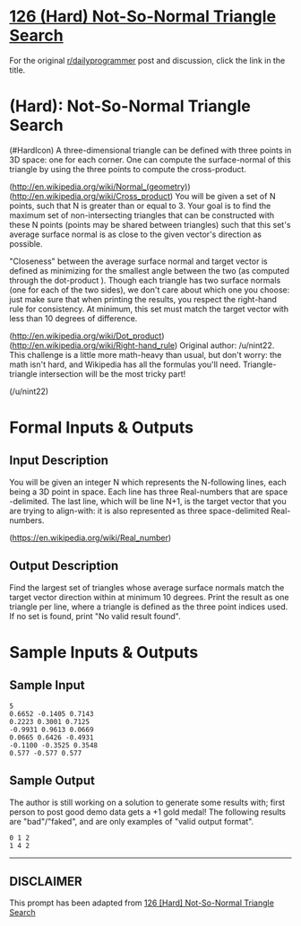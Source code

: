 # [126 (Hard) Not-So-Normal Triangle Search](https://www.reddit.com/r/dailyprogrammer/comments/1i65z6/071213_challenge_126_hard_notsonormal_triangle/)

For the original [r/dailyprogrammer](https://www.reddit.com/r/dailyprogrammer/) post and discussion, click the link in the title.

#  (Hard): Not-So-Normal  Triangle Search
(#HardIcon)
A three-dimensional triangle can be defined with three points in 3D space: one for each corner. One can compute the surface-normal of this triangle by using the three points to compute the cross-product.

(http://en.wikipedia.org/wiki/Normal_(geometry))
(http://en.wikipedia.org/wiki/Cross_product)
You will be given a set of N points, such that N is greater than or equal to 3. Your goal is to find the maximum set of non-intersecting triangles that can be constructed with these N points (points may be shared between triangles) such that this set's average surface normal is as close to the given vector's direction as possible.

"Closeness" between the average surface normal and target vector is defined as minimizing for the smallest angle between the two (as computed through the dot-product ). Though each triangle has two surface normals (one for each of the two sides), we don't care about which one you choose: just make sure that when printing the results, you respect the right-hand rule for consistency. At minimum, this set must match the target vector with less than 10 degrees of difference.

(http://en.wikipedia.org/wiki/Dot_product)
(http://en.wikipedia.org/wiki/Right-hand_rule)
Original author: /u/nint22. This challenge is a little more math-heavy than usual, but don't worry: the math isn't hard, and Wikipedia has all the formulas you'll need. Triangle-triangle intersection will be the most tricky part!

(/u/nint22)
# Formal Inputs & Outputs
## Input Description
You will be given an integer N which represents the N-following lines, each being a 3D point in space. Each line has three Real-numbers that are space -delimited. The last line, which will be line N+1, is the target vector that you are trying to align-with: it is also represented as three space-delimited Real-numbers.

(https://en.wikipedia.org/wiki/Real_number)
## Output Description
Find the largest set of triangles whose average surface normals match the target vector direction within at minimum 10 degrees. Print the result as one triangle per line, where a triangle is defined as the three point indices used. If no set is found, print "No valid result found".

# Sample Inputs & Outputs
## Sample Input

```
5
0.6652 -0.1405 0.7143
0.2223 0.3001 0.7125
-0.9931 0.9613 0.0669
0.0665 0.6426 -0.4931
-0.1100 -0.3525 0.3548
0.577 -0.577 0.577
```
## Sample Output
The author is still working on a solution to generate some results with; first person to post good demo data gets a +1 gold medal! The following results are "bad"/"faked", and are only examples of "valid output format".


```
0 1 2
1 4 2
```

----
## **DISCLAIMER**
This prompt has been adapted from [126 [Hard] Not-So-Normal Triangle Search](https://www.reddit.com/r/dailyprogrammer/comments/1i65z6/071213_challenge_126_hard_notsonormal_triangle/
)
